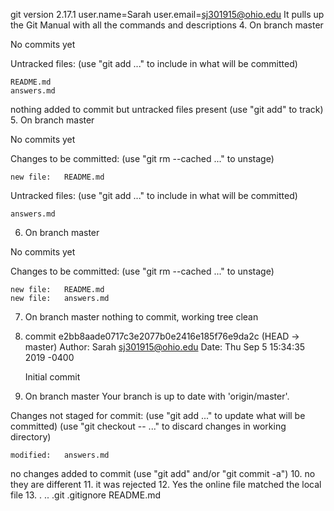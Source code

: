 git version 2.17.1
user.name=Sarah  user.email=sj301915@ohio.edu
It pulls up the Git Manual with all the commands and descriptions
4. On branch master

No commits yet

Untracked files:
  (use "git add <file>..." to include in what will be committed)

	README.md
	answers.md

nothing added to commit but untracked files present (use "git add" to track)
5. On branch master

No commits yet

Changes to be committed:
  (use "git rm --cached <file>..." to unstage)

	new file:   README.md

Untracked files:
  (use "git add <file>..." to include in what will be committed)

	answers.md
6. On branch master

No commits yet

Changes to be committed:
  (use "git rm --cached <file>..." to unstage)

	new file:   README.md
	new file:   answers.md
7. On branch master
nothing to commit, working tree clean
8. commit e2bb8aade0717c3e2077b0e2416e185f76e9da2c (HEAD -> master)
Author: Sarah <sj301915@ohio.edu>
Date:   Thu Sep 5 15:34:35 2019 -0400

    Initial commit
9. On branch master
Your branch is up to date with 'origin/master'.

Changes not staged for commit:
  (use "git add <file>..." to update what will be committed)
  (use "git checkout -- <file>..." to discard changes in working directory)

	modified:   answers.md

no changes added to commit (use "git add" and/or "git commit -a")
10. no they are different 
11. it was rejected
12. Yes the online file matched the local file
13. .  ..  .git  .gitignore  README.md



